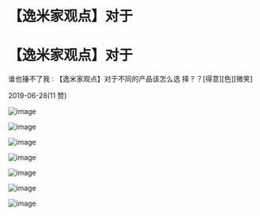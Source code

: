 # 【逸米家观点】对于

# 【逸米家观点】对于

谁也锤不了我 : 【逸米家观点】对于不同的产品该怎么选 择？？[得意][色][微笑]

2019-06-28(11 赞)

![image](img/Image_0411.png)

![image](img/Image_0421.png)

![image](img/Image_0432.png)

![image](img/Image_0441.png)

![image](img/Image_045.png)

![image](img/Image_046.png)

![image](img/Image_047.png)